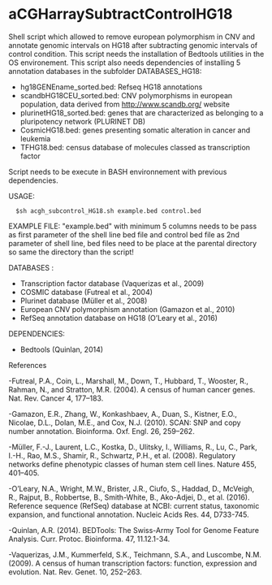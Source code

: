# aCGHarraySubtractControlHG18
Shell script which allowed to remove european polymorphism in CNV and annotate genomic intervals on HG18 after subtracting genomic intervals of control condition.
This script needs the installation of Bedtools utilities in the OS environement. This script also needs dependencies of installing 5 annotation databases in the subfolder DATABASES_HG18:

   - hg18GENEname_sorted.bed: Refseq HG18 annotations
   - scandbHG18CEU_sorted.bed: CNV polymorphisms in european population, data derived from http://www.scandb.org/ website
   - plurinetHG18_sorted.bed: genes that are characterized as belonging to a pluripotency network (PLURINET DB)
   - CosmicHG18.bed: genes presenting somatic alteration in cancer and leukemia
   - TFHG18.bed: census database of molecules classed as transcription factor

Script needs to be execute in BASH environnement with previous dependencies.

USAGE: 
      
      $sh acgh_subcontrol_HG18.sh example.bed control.bed

EXAMPLE FILE: "example.bed" with minimum 5 columns needs to be pass as first parameter of the shell line bed file and control bed file as 2nd parameter of shell line, bed files need to be place at the parental directory so same the directory than the script!

DATABASES :

   - Transcription factor database (Vaquerizas et al., 2009)
   - COSMIC database (Futreal et al., 2004)
   - Plurinet database (Müller et al., 2008)
   - European CNV polymorphism annotation (Gamazon et al., 2010)
   - RefSeq annotation database on HG18 (O’Leary et al., 2016)

DEPENDENCIES:

   - Bedtools (Quinlan, 2014)

References

-Futreal, P.A., Coin, L., Marshall, M., Down, T., Hubbard, T., Wooster, R., Rahman, N., and Stratton, M.R. (2004). A census of human cancer genes. Nat. Rev. Cancer 4, 177–183.

-Gamazon, E.R., Zhang, W., Konkashbaev, A., Duan, S., Kistner, E.O., Nicolae, D.L., Dolan, M.E., and Cox, N.J. (2010). SCAN: SNP and copy number annotation. Bioinforma. Oxf. Engl. 26, 259–262.

-Müller, F.-J., Laurent, L.C., Kostka, D., Ulitsky, I., Williams, R., Lu, C., Park, I.-H., Rao, M.S., Shamir, R., Schwartz, P.H., et al. (2008). Regulatory networks define phenotypic classes of human stem cell lines. Nature 455, 401–405.

-O’Leary, N.A., Wright, M.W., Brister, J.R., Ciufo, S., Haddad, D., McVeigh, R., Rajput, B., Robbertse, B., Smith-White, B., Ako-Adjei, D., et al. (2016). Reference sequence (RefSeq) database at NCBI: current status, taxonomic expansion, and functional annotation. Nucleic Acids Res. 44, D733-745.

-Quinlan, A.R. (2014). BEDTools: The Swiss-Army Tool for Genome Feature Analysis. Curr. Protoc. Bioinforma. 47, 11.12.1-34.

-Vaquerizas, J.M., Kummerfeld, S.K., Teichmann, S.A., and Luscombe, N.M. (2009). A census of human transcription factors: function, expression and evolution. Nat. Rev. Genet. 10, 252–263.
